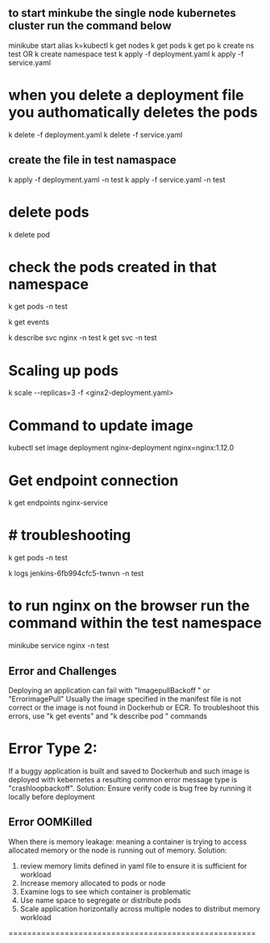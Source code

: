 ## to start minkube the single node kubernetes cluster run the command below

minikube start
alias k=kubectl
k get nodes
k get pods 
k get po
k create ns test OR k create namespace test
k apply -f deployment.yaml
k apply -f service.yaml 

# when you delete a deployment file you authomatically deletes the pods
k delete -f deployment.yaml 
k delete -f service.yaml 
## create the file in test namaspace
k apply -f deployment.yaml -n test
k apply -f service.yaml -n test

# delete pods 
k delete pod <podname>

# check the pods created in that namespace
k get pods -n test

k get events

k describe svc nginx  -n test
k get svc -n test 
# Scaling up pods
k scale --replicas=3 -f <ginx2-deployment.yaml>

# Command to update image 
kubectl set image deployment nginx-deployment nginx=nginx:1.12.0

# Get endpoint connection 
k get endpoints nginx-service

# # troubleshooting

k get pods -n test

k logs jenkins-6fb994cfc5-twnvn -n test

# to run nginx on the browser run the command within the test namespace

 minikube service nginx -n test


 ## Error and Challenges
 Deploying an application can fail with "ImagepullBackoff
" or "ErrorimagePull" Usually the image specified in the manifest file is not correct or the image is not found in Dockerhub or ECR. To troubleshoot this errors, use "k get events" and "k describe pod <podname>" commands 

# Error Type 2:
If a buggy application is built and saved to Dockerhub and such image is deployed with kebernetes a resulting common error message type is "crashloopbackoff". Solution: Ensure verify code is bug free by running it locally before deployment

## Error OOMKilled
When there is memory leakage: meaning a container is trying to access allocated memory or the node is running out of memory. 
Solution:
1. review memory limits defined in yaml file to ensure it is sufficient for workload
2. Increase memory allocated to pods or node
3. Examine logs to see which container is problematic
4. Use name space to segregate or distribute pods
5. Scale application horizontally across multiple nodes to distribut  memory workload 

 =====================================================